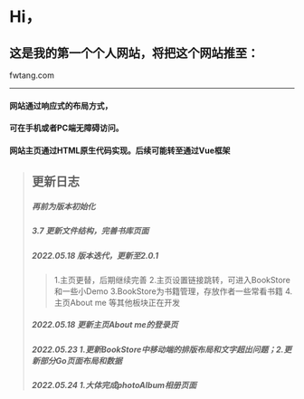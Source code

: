 # Hi，

## 这是我的第一个个人网站，将把这个网站推至：
fwtang.com
***

#### 网站通过响应式的布局方式，
#### 可在手机或者PC端无障碍访问。

#### 网站主页通过HTML原生代码实现。后续可能转至通过Vue框架


> ## 更新日志
> ##### 再前为版本初始化
> ##### 3.7 更新文件结构，完善书库页面
> ##### 2022.05.18 版本迭代，更新至2.0.1
>> 1.主页更替，后期继续完善
>> 2.主页设置链接跳转，可进入BookStore和一些小Demo
>> 3.BookStore为书籍管理，存放作者一些常看书籍
>> 4.主页About me 等其他板块正在开发
> ##### 2022.05.18 更新主页About me的登录页
> ##### 2022.05.23 1.更新BookStore中移动端的排版布局和文字超出问题；2.更新部分Go页面布局和数据
> ##### 2022.05.24 1.大体完成photoAlbum相册页面